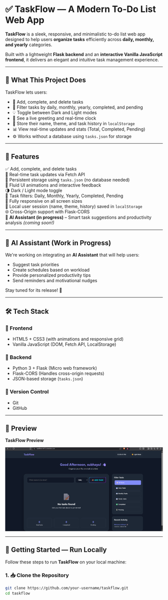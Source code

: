# ✅ TaskFlow — A Modern To-Do List Web App

**TaskFlow** is a sleek, responsive, and minimalistic to-do list web app designed to help users **organize tasks** efficiently across **daily, monthly, and yearly** categories.

Built with a lightweight **Flask backend** and an **interactive Vanilla JavaScript frontend**, it delivers an elegant and intuitive task management experience.

---

## 🌟 What This Project Does

TaskFlow lets users:

- 📝 Add, complete, and delete tasks  
- 📅 Filter tasks by daily, monthly, yearly, completed, and pending  
- 💡 Toggle between Dark and Light modes  
- 💬 See a live greeting and real-time clock  
- 📂 Store their name, theme, and task history in `localStorage`  
- 📊 View real-time updates and stats (Total, Completed, Pending)  
- ⚙️ Works without a database using `tasks.json` for storage  

---

## 🚀 Features

✅ Add, complete, and delete tasks  
🔄 Real-time task updates via Fetch API  
💾 Persistent storage using `tasks.json` (no database needed)  
🎨 Fluid UI animations and interactive feedback  
🌗 Dark / Light mode toggle  
📆 Task filters: Daily, Monthly, Yearly, Completed, Pending  
📱 Fully responsive on all screen sizes  
🔐 Local user session (name, theme, history) saved in `localStorage`  
🌐 Cross-Origin support with Flask-CORS  
🤖 **AI Assistant (in progress)** – Smart task suggestions and productivity analysis *(coming soon!)*  

---

## 🧠 AI Assistant (Work in Progress)

We're working on integrating an **AI Assistant** that will help users:

- Suggest task priorities
- Create schedules based on workload
- Provide personalized productivity tips
- Send reminders and motivational nudges

Stay tuned for its release! 🚧

---

## 🛠️ Tech Stack

### 🔹 Frontend  
- HTML5 + CSS3 (with animations and responsive grid)  
- Vanilla JavaScript (DOM, Fetch API, LocalStorage)  

### 🔹 Backend  
- Python 3 + Flask (Micro web framework)  
- Flask-CORS (Handles cross-origin requests)  
- JSON-based storage (`tasks.json`)  

### 🔹 Version Control  
- Git  
- GitHub  

---

## 📸 Preview

**TaskFlow Preview**

![Image of the site](assets/screenshot.png)

---

## 🔧 Getting Started — Run Locally

Follow these steps to run **TaskFlow** on your local machine:

### 1. 📥 Clone the Repository

```bash
git clone https://github.com/your-username/taskflow.git
cd taskflow
